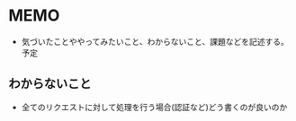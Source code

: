 MEMO
=================

* 気づいたことややってみたいこと、わからないこと、課題などを記述する。予定

わからないこと
--------------

* 全てのリクエストに対して処理を行う場合(認証など)どう書くのが良いのか